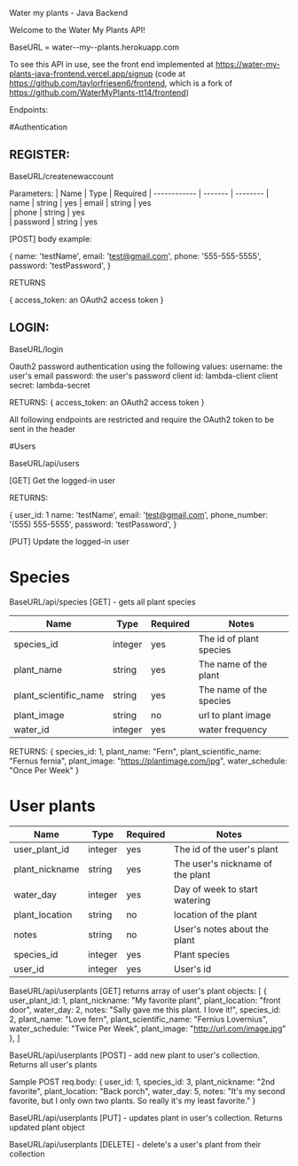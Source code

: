 Water my plants - Java Backend

Welcome to the Water My Plants API! 

BaseURL = water--my--plants.herokuapp.com

To see this API in use, see the front end implemented at https://water-my-plants-java-frontend.vercel.app/signup (code at https://github.com/taylorfriesen6/frontend, which is a fork of https://github.com/WaterMyPlants-tt14/frontend)

Endpoints: 

#Authentication

## REGISTER: 
BaseURL/createnewaccount

Parameters:
| Name         | Type    | Required 
| ------------ | ------- | --------
| name         | string  | yes
| email        | string  | yes       
| phone | string  | yes  
| password     | string  | yes  

[POST] body example:

{
  name: 'testName',
  email: 'test@gmail.com',
  phone: '555-555-5555',
  password: 'testPassword',
}

RETURNS

{
  access_token: an OAuth2 access token
}

## LOGIN: 
BaseURL/login

Oauth2 password authentication using the following values:
username: the user's email
password: the user's password
client id: lambda-client
client secret: lambda-secret


RETURNS: 
    {
        access_token: an OAuth2 access token
    }

All following endpoints are restricted and require the OAuth2 token to be sent in the header

#Users

BaseURL/api/users

[GET] Get the logged-in user

RETURNS:

{
  user_id: 1
  name: 'testName',
  email: 'test@gmail.com',
  phone_number: '(555) 555-5555',
  password: 'testPassword',
}

[PUT] Update the logged-in user

# Species

BaseURL/api/species [GET] - gets all plant species

| Name                    | Type    | Required | Notes                             |
| ----------------------- | --------| -------- | --------------------------------- |
| species_id              | integer | yes      | The id of plant species           |
| plant_name              | string  | yes      | The name of the plant             |
| plant_scientific_name   | string  | yes      | The name of the species           |
| plant_image             | string  | no       | url to plant image                |
| water_id                | integer | yes      | water frequency                   |

RETURNS: 
{
    species_id: 1,
    plant_name: "Fern",
    plant_scientific_name: "Fernus fernia",
    plant_image: "https://plantimage.com/jpg",
    water_schedule: "Once Per Week"
}

# User plants

| Name           | Type    | Required | Notes                             |
| -------------- | ------- | -------- | --------------------------------- |
| user_plant_id  | integer | yes      | The id of the user's plant        |
| plant_nickname | string  | yes      | The user's nickname of the plant  |
| water_day      | integer | yes      | Day of week to start watering     |
| plant_location | string  | no       | location of the plant             |
| notes          | string  | no       | User's notes about the plant      |
| species_id     | integer | yes      | Plant species                     |
| user_id        | integer | yes      | User's id                         |

BaseURL/api/userplants [GET]
returns array of user's plant objects: 
[
    {
        user_plant_id: 1,
        plant_nickname: "My favorite plant",
        plant_location: "front door",
        water_day: 2,
        notes: "Sally gave me this plant. I love it!",
        species_id: 2,
        plant_name: "Love fern",
        plant_scientific_name: "Fernius Lovernius",
        water_schedule: "Twice Per Week",
        plant_image: "http://url.com/image.jpg"
    },
]

BaseURL/api/userplants [POST] - add new plant to user's collection. Returns all user's plants

Sample POST req.body: 
{
    user_id: 1,
    species_id: 3,
    plant_nickname: "2nd favorite",
    plant_location: "Back porch",
    water_day: 5,
    notes: "It's my second favorite, but I only own two plants. So really it's my least favorite."
}

BaseURL/api/userplants [PUT] - updates plant in user's collection. Returns updated plant object

BaseURL/api/userplants [DELETE] - delete's a user's plant from their collection
